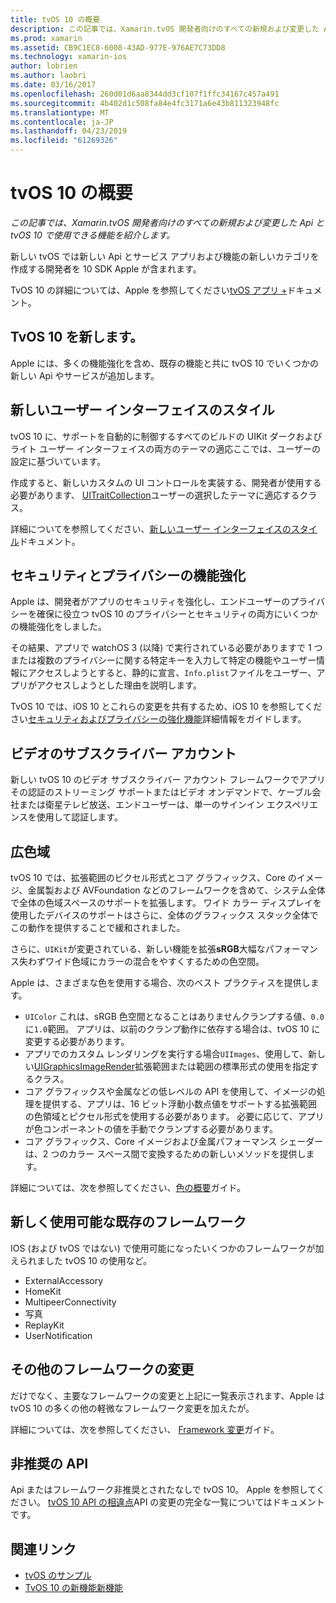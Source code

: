 ```yaml
---
title: tvOS 10 の概要
description: この記事では、Xamarin.tvOS 開発者向けのすべての新規および変更した Api と tvOS 10 で使用できる機能を紹介します。
ms.prod: xamarin
ms.assetid: CB9C1EC8-6008-43AD-977E-976AE7C73DD8
ms.technology: xamarin-ios
author: lobrien
ms.author: laobri
ms.date: 03/16/2017
ms.openlocfilehash: 260d01d6aa8344dd3cf107f1ffc34167c457a491
ms.sourcegitcommit: 4b402d1c508fa84e4fc3171a6e43b811323948fc
ms.translationtype: MT
ms.contentlocale: ja-JP
ms.lasthandoff: 04/23/2019
ms.locfileid: "61269326"
---
```

# <a name="introduction-to-tvos-10"></a>tvOS 10 の概要

_この記事では、Xamarin.tvOS 開発者向けのすべての新規および変更した Api と tvOS 10 で使用できる機能を紹介します。_

新しい tvOS では新しい Api とサービス アプリおよび機能の新しいカテゴリを作成する開発者を 10 SDK Apple が含まれます。 

TvOS 10 の詳細については、Apple を参照してください[tvOS アプリ +](https://developer.apple.com/tvos/)ドキュメント。

## <a name="whats-new-in-tvos-10"></a>TvOS 10 を新します。

Apple には、多くの機能強化を含め、既存の機能と共に tvOS 10 でいくつかの新しい Api やサービスが追加します。

## <a name="new-user-interface-styles"></a>新しいユーザー インターフェイスのスタイル

tvOS 10 に、サポートを自動的に制御するすべてのビルドの UIKit ダークおよびライト ユーザー インターフェイスの両方のテーマの適応ここでは、ユーザーの設定に基づいています。

作成すると、新しいカスタムの UI コントロールを実装する、開発者が使用する必要があります、 [UITraitCollection](https://developer.apple.com/reference/uikit/uitraitcollection)ユーザーの選択したテーマに適応するクラス。

詳細についてを参照してください、[新しいユーザー インターフェイスのスタイル](~/ios/tvos/platform/user-interface-styles.md)ドキュメント。

## <a name="security-and-privacy-enhancements"></a>セキュリティとプライバシーの機能強化

Apple は、開発者がアプリのセキュリティを強化し、エンドユーザーのプライバシーを確保に役立つ tvOS 10 のプライバシーとセキュリティの両方にいくつかの機能強化をしました。

その結果、アプリで watchOS 3 (以降) で実行されている必要がありますで 1 つまたは複数のプライバシーに関する特定キーを入力して特定の機能やユーザー情報にアクセスしようとすると、静的に宣言、`Info.plist`ファイルをユーザー、アプリがアクセスしようとした理由を説明します。

TvOS 10 では、iOS 10 とこれらの変更を共有するため、iOS 10 を参照してください[セキュリティおよびプライバシーの強化機能](~/ios/app-fundamentals/security-privacy.md)詳細情報をガイドします。

## <a name="video-subscriber-account"></a>ビデオのサブスクライバー アカウント

新しい tvOS 10 のビデオ サブスクライバー アカウント フレームワークでアプリその認証のストリーミング サポートまたはビデオ オンデマンドで、ケーブル会社または衛星テレビ放送、エンドユーザーは、単一のサインイン エクスペリエンスを使用して認証します。

<!--To find out more, please see our [Video Subscriber Account](~/ios/platform-features/introduction-to-ios10/video-subscriber-account/) guide.-->

## <a name="wide-color"></a>広色域

tvOS 10 では、拡張範囲のピクセル形式とコア グラフィックス、Core のイメージ、金属製および AVFoundation などのフレームワークを含めて、システム全体で全体の色域スペースのサポートを拡張します。 ワイド カラー ディスプレイを使用したデバイスのサポートはさらに、全体のグラフィックス スタック全体でこの動作を提供することで緩和されました。

さらに、`UIKit`が変更されている、新しい機能を拡張**sRGB**大幅なパフォーマンス失わずワイド色域にカラーの混合をやすくするための色空間。

Apple は、さまざまな色を使用する場合、次のベスト プラクティスを提供します。

 - `UIColor` これは、sRGB 色空間となることはありませんクランプする値、`0.0`に`1.0`範囲。 アプリは、以前のクランプ動作に依存する場合は、tvOS 10 に変更する必要があります。
 - アプリでのカスタム レンダリングを実行する場合`UIImages`、使用して、新しい[UIGraphicsImageRender](https://developer.apple.com/reference/uikit/uigraphicsimagerenderer)拡張範囲または範囲の標準形式の使用を指定するクラス。
 - コア グラフィックスや金属などの低レベルの API を使用して、イメージの処理を提供する、アプリは、16 ビット浮動小数点値をサポートする拡張範囲の色領域とピクセル形式を使用する必要があります。 必要に応じて、アプリが色コンポーネントの値を手動でクランプする必要があります。
 - コア グラフィックス、Core イメージおよび金属パフォーマンス シェーダーは、2 つのカラー スペース間で変換するための新しいメソッドを提供します。

詳細については、次を参照してください、[色の概要](~/ios/platform/wide-color.md)ガイド。

## <a name="newly-available-existing-frameworks"></a>新しく使用可能な既存のフレームワーク

IOS (および tvOS ではない) で使用可能になったいくつかのフレームワークが加えられました tvOS 10 の使用など。

 - ExternalAccessory
 - HomeKit
 - MultipeerConnectivity
 - 写真
 - ReplayKit
 - UserNotification

## <a name="additional-framework-changes"></a>その他のフレームワークの変更

だけでなく、主要なフレームワークの変更と上記に一覧表示されます、Apple は tvOS 10 の多くの他の軽微なフレームワーク変更を加えたが。

詳細については、次を参照してください、 [Framework 変更](~/ios/tvos/platform/introduction-to-tvos10/additional-framework-changes.md)ガイド。

## <a name="deprecated-apis"></a>非推奨の API

Api またはフレームワーク非推奨とされたなしで tvOS 10。 Apple を参照してください。 [tvOS 10 API の相違点](https://developer.apple.com/library/prerelease/content/releasenotes/General/tvOS10APIDiffs/index.html)API の変更の完全な一覧についてはドキュメントです。



## <a name="related-links"></a>関連リンク

- [tvOS のサンプル](https://developer.xamarin.com/samples/tvos/all/)
- [TvOS 10 の新機能新機能](https://developer.apple.com/library/prerelease/content/releasenotes/General/WhatsNewinTVOS/Articles/tvOS10.html#//apple_ref/doc/uid/TP40017259-SW1)
